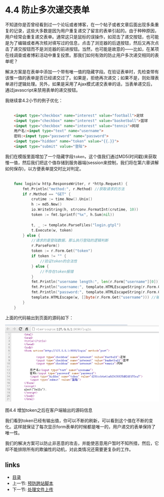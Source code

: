 # 4.4 防止多次递交表单

不知道你是否曾经看到过一个论坛或者博客，在一个帖子或者文章后面出现多条重复的记录，这些大多数是因为用户重复递交了留言的表单引起的。由于种种原因，用户经常会重复递交表单。通常这只是鼠标的误操作，如双击了递交按钮，也可能是为了编辑或者再次核对填写过的信息，点击了浏览器的后退按钮，然后又再次点击了递交按钮而不是浏览器的前进按钮。当然，也可能是故意的——比如，在某项在线调查或者博彩活动中重复投票。那我们如何有效的防止用户多次递交相同的表单呢？

解决方案是在表单中添加一个带有唯一值的隐藏字段。在验证表单时，先检查带有该惟一值的表单是否已经递交过了。如果是，拒绝再次递交；如果不是，则处理表单进行逻辑处理。另外，如果是采用了Ajax模式递交表单的话，当表单递交后，通过javascript来禁用表单的递交按钮。

我继续拿4.2小节的例子优化：
```html

	<input type="checkbox" name="interest" value="football">足球
	<input type="checkbox" name="interest" value="basketball">篮球
	<input type="checkbox" name="interest" value="tennis">网球	
	用户名:<input type="text" name="username">
	密码:<input type="password" name="password">
	<input type="hidden" name="token" value="{{.}}">
	<input type="submit" value="登陆">
```
我们在模版里面增加了一个隐藏字段`token`，这个值我们通过MD5(时间戳)来获取惟一值，然后我们把这个值存储到服务器端(session来控制，我们将在第六章讲解如何保存)，以方便表单提交时比对判定。
```Go

	func login(w http.ResponseWriter, r *http.Request) {
		fmt.Println("method:", r.Method) //获取请求的方法
		if r.Method == "GET" {
			crutime := time.Now().Unix()
			h := md5.New()
			io.WriteString(h, strconv.FormatInt(crutime, 10))
			token := fmt.Sprintf("%x", h.Sum(nil))

			t, _ := template.ParseFiles("login.gtpl")
			t.Execute(w, token)
		} else {
			//请求的是登陆数据，那么执行登陆的逻辑判断
			r.ParseForm()
			token := r.Form.Get("token")
			if token != "" {
				//验证token的合法性
			} else {
				//不存在token报错
			}
			fmt.Println("username length:", len(r.Form["username"][0]))
			fmt.Println("username:", template.HTMLEscapeString(r.Form.Get("username"))) //输出到服务器端
			fmt.Println("password:", template.HTMLEscapeString(r.Form.Get("password")))
			template.HTMLEscape(w, []byte(r.Form.Get("username"))) //输出到客户端
		}
	}
```
上面的代码输出到页面的源码如下：

![](images/4.4.token.png?raw=true)

图4.4 增加token之后在客户端输出的源码信息

我们看到token已经有输出值，你可以不断的刷新，可以看到这个值在不断的变化。这样就保证了每次显示form表单的时候都是唯一的，用户递交的表单保持了唯一性。

我们的解决方案可以防止非恶意的攻击，并能使恶意用户暂时不知所措，然后，它却不能排除所有的欺骗性的动机，对此类情况还需要更复杂的工作。

## links
   * [目录](<preface.md>)
   * 上一节: [预防跨站脚本](<04.3.md>)
   * 下一节: [处理文件上传](<04.5.md>)
